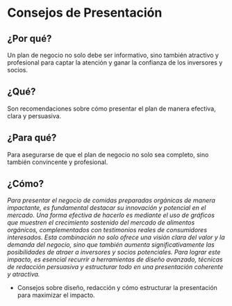# Consejos de Presentación

## ¿Por qué?

Un plan de negocio no solo debe ser informativo, sino también atractivo y profesional para captar la atención y ganar la confianza de los inversores y socios.

## ¿Qué?

Son recomendaciones sobre cómo presentar el plan de manera efectiva, clara y persuasiva.

## ¿Para qué?

Para asegurarse de que el plan de negocio no solo sea completo, sino también convincente y profesional.

## ¿Cómo?

*Para presentar el negocio de comidas preparadas orgánicas de manera impactante, es fundamental destacar su innovación y potencial en el mercado. Una forma efectiva de hacerlo es mediante el uso de gráficos que muestren el crecimiento sostenido del mercado de alimentos orgánicos, complementados con testimonios reales de consumidores interesados. Esta combinación no solo ofrece una visión clara del valor y la demanda del negocio, sino que también aumenta significativamente las posibilidades de atraer a inversores y socios potenciales. Para lograr este impacto, es esencial recurrir a herramientas de diseño avanzado, técnicas de redacción persuasiva y estructurar todo en una presentación coherente y atractiva.*

- Consejos sobre diseño, redacción y cómo estructurar la presentación para maximizar el impacto.
